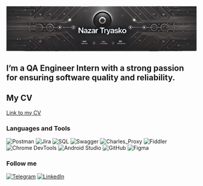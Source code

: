 ![Header](https://github.com/NazarT17/nazarT17/blob/main/assets/image.png)

## I’m a QA Engineer Intern with a strong passion for ensuring software quality and reliability.
## My CV
[Link to my CV](https://drive.google.com/file/d/1YjCUtRMbdTCh4dT4v-z-bu1uO8N5_pRY/view?usp=sharing)

### Languages and Tools
![Postman](https://img.shields.io/badge/Postman-000000?style=for-the-badge&logo=Postman )
![Jira](https://img.shields.io/badge/Jira-000000?style=for-the-badge&logo=Jira )
![SQL](https://img.shields.io/badge/SQL-000000?style=for-the-badge&logo=MYSQl )
![Swagger](https://img.shields.io/badge/Swagger-000000?style=for-the-badge&logo=Swagger )
![Charles_Proxy](https://img.shields.io/badge/Charles_Proxy-000000?style=for-the-badge&logo=Charles_Proxy )
![Fiddler](https://img.shields.io/badge/Fiddler-000000?style=for-the-badge&logo=Fiddler )
![Chrome DevTools](https://img.shields.io/badge/Chrome%20DevTools-000000?style=for-the-badge&logo=google-chrome&logoColor=white)
![Android Studio](https://img.shields.io/badge/Android%20Studio-000000?style=for-the-badge&logo=android-studio&logoColor=3DDC84)
![GitHub](https://img.shields.io/badge/GitHub-000000?style=for-the-badge&logo=github&logoColor=white)
![Figma](https://img.shields.io/badge/Figma-000000?style=for-the-badge&logo=figma&logoColor=white)

### Follow me
[![Telegram](https://img.shields.io/badge/Telegram-2CA5E0?style=for-the-badge&logo=telegram&logoColor=white)](https://t.me/nazor321)
[![LinkedIn](https://img.shields.io/badge/LinkedIn-0A66C2?style=for-the-badge&logo=linkedin&logoColor=white)](https://www.linkedin.com/in/nazar-tryasko)
